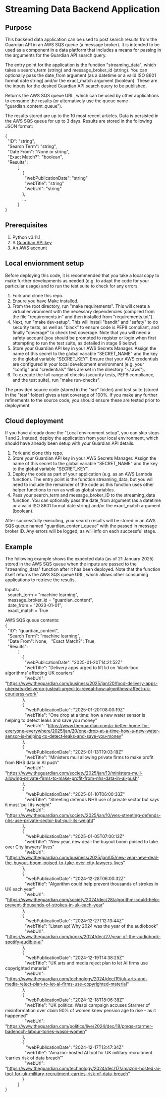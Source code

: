 # Streaming Data Backend Application

## Purpose

This backend data application can be used to post search results from the Guardian API in an AWS SQS queue (a message broker).  It is intended to be used as a component in a data platform that includes a means for passing in the arguments for the Guardian API search query.

The entry point for the application is the function "streaming_data", which takes a search_term (string) and message_broker_id (string).  You can optionally pass the date_from argument (as a datetime or a valid ISO 8601 format date string) and/or the exact_match argument (boolean).  These are the inputs for the desired Guardian API search query to be published.

Returns the AWS SQS queue URL, which can be used by other applications to consume the results (or alternatively use the queue name "guardian_content_queue").

The results stored are up to the 10 most recent articles.  Data is persisted in the AWS SQS queue for up to 3 days.  Results are stored in the following JSON format:

{  
&nbsp;&nbsp;"ID": "string",  
&nbsp;&nbsp;"Search Term": "string",  
&nbsp;&nbsp;"Date From": "None or string",  
&nbsp;&nbsp;"Exact Match?": "boolean",  
&nbsp;&nbsp;"Results":  
&nbsp;&nbsp;&nbsp;&nbsp;&nbsp;&nbsp;&nbsp;&nbsp;&nbsp;&nbsp;\[  
&nbsp;&nbsp;&nbsp;&nbsp;&nbsp;&nbsp;&nbsp;&nbsp;&nbsp;&nbsp;&nbsp;&nbsp;&nbsp;&nbsp;{  
&nbsp;&nbsp;&nbsp;&nbsp;&nbsp;&nbsp;&nbsp;&nbsp;&nbsp;&nbsp;&nbsp;&nbsp;&nbsp;&nbsp;&nbsp;&nbsp;"webPublicationDate": "string"  
&nbsp;&nbsp;&nbsp;&nbsp;&nbsp;&nbsp;&nbsp;&nbsp;&nbsp;&nbsp;&nbsp;&nbsp;&nbsp;&nbsp;&nbsp;&nbsp;"webTitle": "string"  
&nbsp;&nbsp;&nbsp;&nbsp;&nbsp;&nbsp;&nbsp;&nbsp;&nbsp;&nbsp;&nbsp;&nbsp;&nbsp;&nbsp;&nbsp;&nbsp;"webUrl": "string"  
&nbsp;&nbsp;&nbsp;&nbsp;&nbsp;&nbsp;&nbsp;&nbsp;&nbsp;&nbsp;&nbsp;&nbsp;&nbsp;&nbsp;},  
&nbsp;&nbsp;&nbsp;&nbsp;&nbsp;&nbsp;&nbsp;&nbsp;&nbsp;&nbsp;&nbsp;&nbsp;&nbsp;&nbsp;...  
&nbsp;&nbsp;&nbsp;&nbsp;&nbsp;&nbsp;&nbsp;&nbsp;&nbsp;&nbsp;]  
}

## Prerequisites

1. Python v3.11.1
2. A [Guardian API key](https://open-platform.theguardian.com/)
3. An AWS account

## Local enviornment setup

Before deploying this code, it is recommended that you take a local copy to make further developments as needed (e.g. to adapt the code for your particular usage) and to run the test suite to check for any errors.

1. Fork and clone this repo.
2. Ensure you have Make installed.
3. From the root directory, run "make requirements".  This will create a virtual environment with the necessary dependencies (compiled from the file "requirements.in" and then installed from "requirements.txt").
4. Next, run "make dev-setup".  This will install "bandit" and "safety" to do security tests, as well as "black" to ensure code is PEP8 compliant, and finally "coverage" to check test coverage.  Note that you will need a safety account (you should be prompted to register or login when first attempting to run the test suite, as detailed in stage 6 below).
5. Store your Guardian API key in your AWS Secrets Manager.  Assign the name of this secret to the global variable "SECRET_NAME" and the key to the global variable "SECRET_KEY".  Ensure that your AWS credentials are configured in your local development environment (e.g. your "config" and "credentials" files are set in the directory "~/.aws").
6. To execute the full range of checks (security tests, PEP8 compliance, and the test suite), run "make run-checks".

The provided source code (stored in the "src" folder) and test suite (stored in the "test" folder) gives a test coverage of 100%.  If you make any further refinements to the source code, you should ensure these are tested prior to deployment.

## Cloud deployment

If you have already done the "Local environment setup", you can skip steps 1 and 2.  Instead, deploy the application from your local environment, which should have already been setup with your Guardian API details.

1. Fork and clone this repo.
2. Store your Guardian API key in your AWS Secrets Manager.  Assign the name of this secret to the global variable "SECRET_NAME" and the key to the global variable "SECRET_KEY".
3. Deploy the code as part of your application (e.g. as an AWS Lambda function).  The entry point is the function streaming_data, but you will need to include the remainder of the code as this function uses other helper functions to run as well as global variables.
4. Pass your search_term and message_broker_ID to the streaming_data function.  You can optionally pass the date_from argument (as a datetime or a valid ISO 8601 format date string) and/or the exact_match argument (boolean).

After successfully executing, your search results will be stored in an AWS SQS queue named "guardian_content_queue" with the passed in message broker ID.  Any errors will be logged, as will info on each successful stage.

## Example

The following example shows the expected data (as of 21 January 2025) stored in the AWS SQS queue when the inputs are passed to the "streaming_data" function after it has been deployed.  Note that the function itself returns the AWS SQS queue URL, which allows other consuming applications to retrieve the results.

Inputs:  
&nbsp;&nbsp;search_term = "machine learning",  
&nbsp;&nbsp;message_broker_id = "guardian_content",  
&nbsp;&nbsp;date_from = "2023-01-01",  
&nbsp;&nbsp;exact_match = True

AWS SQS queue contents:  
{  
&nbsp;&nbsp;"ID": "guardian_content",  
&nbsp;&nbsp;"Search Term": "machine learning",  
&nbsp;&nbsp;"Date From": None,
&nbsp;&nbsp;"Exact Match?": True,  
&nbsp;&nbsp;"Results":  
&nbsp;&nbsp;&nbsp;&nbsp;&nbsp;&nbsp;&nbsp;&nbsp;&nbsp;&nbsp;\[  
&nbsp;&nbsp;&nbsp;&nbsp;&nbsp;&nbsp;&nbsp;&nbsp;&nbsp;&nbsp;&nbsp;&nbsp;&nbsp;&nbsp;{  
&nbsp;&nbsp;&nbsp;&nbsp;&nbsp;&nbsp;&nbsp;&nbsp;&nbsp;&nbsp;&nbsp;&nbsp;&nbsp;&nbsp;&nbsp;&nbsp;"webPublicationDate": "2025-01-20T14:21:52Z"  
&nbsp;&nbsp;&nbsp;&nbsp;&nbsp;&nbsp;&nbsp;&nbsp;&nbsp;&nbsp;&nbsp;&nbsp;&nbsp;&nbsp;&nbsp;&nbsp;"webTitle": "Delivery apps urged to lift lid on ‘black-box algorithms’ affecting UK couriers"  
&nbsp;&nbsp;&nbsp;&nbsp;&nbsp;&nbsp;&nbsp;&nbsp;&nbsp;&nbsp;&nbsp;&nbsp;&nbsp;&nbsp;&nbsp;&nbsp;"webUrl": "https://www.theguardian.com/business/2025/jan/20/food-delivery-apps-ubereats-deliveroo-justeat-urged-to-reveal-how-algorithms-affect-uk-courierss-work"  
&nbsp;&nbsp;&nbsp;&nbsp;&nbsp;&nbsp;&nbsp;&nbsp;&nbsp;&nbsp;&nbsp;&nbsp;&nbsp;&nbsp;},  
&nbsp;&nbsp;&nbsp;&nbsp;&nbsp;&nbsp;&nbsp;&nbsp;&nbsp;&nbsp;&nbsp;&nbsp;&nbsp;&nbsp;{  
&nbsp;&nbsp;&nbsp;&nbsp;&nbsp;&nbsp;&nbsp;&nbsp;&nbsp;&nbsp;&nbsp;&nbsp;&nbsp;&nbsp;&nbsp;&nbsp;
"webPublicationDate": "2025-01-20T08:00:19Z"  
&nbsp;&nbsp;&nbsp;&nbsp;&nbsp;&nbsp;&nbsp;&nbsp;&nbsp;&nbsp;&nbsp;&nbsp;&nbsp;&nbsp;&nbsp;&nbsp;"webTitle": "One drop at a time: how a new water sensor is helping to detect leaks and save you money"  
&nbsp;&nbsp;&nbsp;&nbsp;&nbsp;&nbsp;&nbsp;&nbsp;&nbsp;&nbsp;&nbsp;&nbsp;&nbsp;&nbsp;&nbsp;&nbsp;"webUrl": "https://www.theguardian.com/a-better-home-for-everyone-everywhere/2025/jan/20/one-drop-at-a-time-how-a-new-water-sensor-is-helping-to-detect-leaks-and-save-you-money"  
&nbsp;&nbsp;&nbsp;&nbsp;&nbsp;&nbsp;&nbsp;&nbsp;&nbsp;&nbsp;&nbsp;&nbsp;&nbsp;&nbsp;},  
&nbsp;&nbsp;&nbsp;&nbsp;&nbsp;&nbsp;&nbsp;&nbsp;&nbsp;&nbsp;&nbsp;&nbsp;&nbsp;&nbsp;{  
&nbsp;&nbsp;&nbsp;&nbsp;&nbsp;&nbsp;&nbsp;&nbsp;&nbsp;&nbsp;&nbsp;&nbsp;&nbsp;&nbsp;&nbsp;&nbsp;
"webPublicationDate": "2025-01-13T19:03:18Z"  
&nbsp;&nbsp;&nbsp;&nbsp;&nbsp;&nbsp;&nbsp;&nbsp;&nbsp;&nbsp;&nbsp;&nbsp;&nbsp;&nbsp;&nbsp;&nbsp;"webTitle": "Ministers mull allowing private firms to make profit from NHS data in AI push"  
&nbsp;&nbsp;&nbsp;&nbsp;&nbsp;&nbsp;&nbsp;&nbsp;&nbsp;&nbsp;&nbsp;&nbsp;&nbsp;&nbsp;&nbsp;&nbsp;"webUrl": "https://www.theguardian.com/society/2025/jan/13/ministers-mull-allowing-private-firms-to-make-profit-from-nhs-data-in-ai-push"  
&nbsp;&nbsp;&nbsp;&nbsp;&nbsp;&nbsp;&nbsp;&nbsp;&nbsp;&nbsp;&nbsp;&nbsp;&nbsp;&nbsp;},  
&nbsp;&nbsp;&nbsp;&nbsp;&nbsp;&nbsp;&nbsp;&nbsp;&nbsp;&nbsp;&nbsp;&nbsp;&nbsp;&nbsp;{  
&nbsp;&nbsp;&nbsp;&nbsp;&nbsp;&nbsp;&nbsp;&nbsp;&nbsp;&nbsp;&nbsp;&nbsp;&nbsp;&nbsp;&nbsp;&nbsp;
"webPublicationDate": "2025-01-10T06:00:33Z"  
&nbsp;&nbsp;&nbsp;&nbsp;&nbsp;&nbsp;&nbsp;&nbsp;&nbsp;&nbsp;&nbsp;&nbsp;&nbsp;&nbsp;&nbsp;&nbsp;"webTitle": "Streeting defends NHS use of private sector but says it must ‘pull its weight"  
&nbsp;&nbsp;&nbsp;&nbsp;&nbsp;&nbsp;&nbsp;&nbsp;&nbsp;&nbsp;&nbsp;&nbsp;&nbsp;&nbsp;&nbsp;&nbsp;"webUrl": "https://www.theguardian.com/society/2025/jan/10/wes-streeting-defends-nhs-use-private-sector-but-pull-its-weight"  
&nbsp;&nbsp;&nbsp;&nbsp;&nbsp;&nbsp;&nbsp;&nbsp;&nbsp;&nbsp;&nbsp;&nbsp;&nbsp;&nbsp;},    
&nbsp;&nbsp;&nbsp;&nbsp;&nbsp;&nbsp;&nbsp;&nbsp;&nbsp;&nbsp;&nbsp;&nbsp;&nbsp;&nbsp;{  
&nbsp;&nbsp;&nbsp;&nbsp;&nbsp;&nbsp;&nbsp;&nbsp;&nbsp;&nbsp;&nbsp;&nbsp;&nbsp;&nbsp;&nbsp;&nbsp;
"webPublicationDate": "2025-01-05T07:00:13Z"  
&nbsp;&nbsp;&nbsp;&nbsp;&nbsp;&nbsp;&nbsp;&nbsp;&nbsp;&nbsp;&nbsp;&nbsp;&nbsp;&nbsp;&nbsp;&nbsp;"webTitle": "New year, new deal: the buyout boom poised to take over City lawyers’ lives"  
&nbsp;&nbsp;&nbsp;&nbsp;&nbsp;&nbsp;&nbsp;&nbsp;&nbsp;&nbsp;&nbsp;&nbsp;&nbsp;&nbsp;&nbsp;&nbsp;"webUrl": "https://www.theguardian.com/business/2025/jan/05/new-year-new-deal-the-buyout-boom-poised-to-take-over-city-lawyers-lives"  
&nbsp;&nbsp;&nbsp;&nbsp;&nbsp;&nbsp;&nbsp;&nbsp;&nbsp;&nbsp;&nbsp;&nbsp;&nbsp;&nbsp;},  
&nbsp;&nbsp;&nbsp;&nbsp;&nbsp;&nbsp;&nbsp;&nbsp;&nbsp;&nbsp;&nbsp;&nbsp;&nbsp;&nbsp;{  
&nbsp;&nbsp;&nbsp;&nbsp;&nbsp;&nbsp;&nbsp;&nbsp;&nbsp;&nbsp;&nbsp;&nbsp;&nbsp;&nbsp;&nbsp;&nbsp;
"webPublicationDate": "2024-12-28T06:00:32Z"  
&nbsp;&nbsp;&nbsp;&nbsp;&nbsp;&nbsp;&nbsp;&nbsp;&nbsp;&nbsp;&nbsp;&nbsp;&nbsp;&nbsp;&nbsp;&nbsp;"webTitle": "Algorithm could help prevent thousands of strokes in UK each year"  
&nbsp;&nbsp;&nbsp;&nbsp;&nbsp;&nbsp;&nbsp;&nbsp;&nbsp;&nbsp;&nbsp;&nbsp;&nbsp;&nbsp;&nbsp;&nbsp;"webUrl": "https://www.theguardian.com/society/2024/dec/28/algorithm-could-help-prevent-thousands-of-strokes-in-uk-each-year"  
&nbsp;&nbsp;&nbsp;&nbsp;&nbsp;&nbsp;&nbsp;&nbsp;&nbsp;&nbsp;&nbsp;&nbsp;&nbsp;&nbsp;},  
&nbsp;&nbsp;&nbsp;&nbsp;&nbsp;&nbsp;&nbsp;&nbsp;&nbsp;&nbsp;&nbsp;&nbsp;&nbsp;&nbsp;{  
&nbsp;&nbsp;&nbsp;&nbsp;&nbsp;&nbsp;&nbsp;&nbsp;&nbsp;&nbsp;&nbsp;&nbsp;&nbsp;&nbsp;&nbsp;&nbsp;
"webPublicationDate": "2024-12-27T12:13:44Z"  
&nbsp;&nbsp;&nbsp;&nbsp;&nbsp;&nbsp;&nbsp;&nbsp;&nbsp;&nbsp;&nbsp;&nbsp;&nbsp;&nbsp;&nbsp;&nbsp;"webTitle": "Listen up! Why 2024 was the year of the audiobook"  
&nbsp;&nbsp;&nbsp;&nbsp;&nbsp;&nbsp;&nbsp;&nbsp;&nbsp;&nbsp;&nbsp;&nbsp;&nbsp;&nbsp;&nbsp;&nbsp;"webUrl": "https://www.theguardian.com/books/2024/dec/27/year-of-the-audiobook-spotify-audible-ai"  
&nbsp;&nbsp;&nbsp;&nbsp;&nbsp;&nbsp;&nbsp;&nbsp;&nbsp;&nbsp;&nbsp;&nbsp;&nbsp;&nbsp;},  
&nbsp;&nbsp;&nbsp;&nbsp;&nbsp;&nbsp;&nbsp;&nbsp;&nbsp;&nbsp;&nbsp;&nbsp;&nbsp;&nbsp;{  
&nbsp;&nbsp;&nbsp;&nbsp;&nbsp;&nbsp;&nbsp;&nbsp;&nbsp;&nbsp;&nbsp;&nbsp;&nbsp;&nbsp;&nbsp;&nbsp;
"webPublicationDate": "2024-12-19T14:38:25Z"  
&nbsp;&nbsp;&nbsp;&nbsp;&nbsp;&nbsp;&nbsp;&nbsp;&nbsp;&nbsp;&nbsp;&nbsp;&nbsp;&nbsp;&nbsp;&nbsp;"webTitle": "UK arts and media reject plan to let AI firms use copyrighted material"  
&nbsp;&nbsp;&nbsp;&nbsp;&nbsp;&nbsp;&nbsp;&nbsp;&nbsp;&nbsp;&nbsp;&nbsp;&nbsp;&nbsp;&nbsp;&nbsp;"webUrl": "https://www.theguardian.com/technology/2024/dec/19/uk-arts-and-media-reject-plan-to-let-ai-firms-use-copyrighted-material"  
&nbsp;&nbsp;&nbsp;&nbsp;&nbsp;&nbsp;&nbsp;&nbsp;&nbsp;&nbsp;&nbsp;&nbsp;&nbsp;&nbsp;},  
&nbsp;&nbsp;&nbsp;&nbsp;&nbsp;&nbsp;&nbsp;&nbsp;&nbsp;&nbsp;&nbsp;&nbsp;&nbsp;&nbsp;{  
&nbsp;&nbsp;&nbsp;&nbsp;&nbsp;&nbsp;&nbsp;&nbsp;&nbsp;&nbsp;&nbsp;&nbsp;&nbsp;&nbsp;&nbsp;&nbsp;
"webPublicationDate": "2024-12-18T18:06:38Z"  
&nbsp;&nbsp;&nbsp;&nbsp;&nbsp;&nbsp;&nbsp;&nbsp;&nbsp;&nbsp;&nbsp;&nbsp;&nbsp;&nbsp;&nbsp;&nbsp;"webTitle": "UK politics: Waspi campaign accuses Starmer of misinformation over claim 90% of women knew pension age to rise – as it happened"  
&nbsp;&nbsp;&nbsp;&nbsp;&nbsp;&nbsp;&nbsp;&nbsp;&nbsp;&nbsp;&nbsp;&nbsp;&nbsp;&nbsp;&nbsp;&nbsp;"webUrl": "https://www.theguardian.com/politics/live/2024/dec/18/pmqs-starmer-badenoch-labour-tories-waspi-women"  
&nbsp;&nbsp;&nbsp;&nbsp;&nbsp;&nbsp;&nbsp;&nbsp;&nbsp;&nbsp;&nbsp;&nbsp;&nbsp;&nbsp;},  
&nbsp;&nbsp;&nbsp;&nbsp;&nbsp;&nbsp;&nbsp;&nbsp;&nbsp;&nbsp;&nbsp;&nbsp;&nbsp;&nbsp;{  
&nbsp;&nbsp;&nbsp;&nbsp;&nbsp;&nbsp;&nbsp;&nbsp;&nbsp;&nbsp;&nbsp;&nbsp;&nbsp;&nbsp;&nbsp;&nbsp;
"webPublicationDate": "2024-12-17T13:47:34Z"  
&nbsp;&nbsp;&nbsp;&nbsp;&nbsp;&nbsp;&nbsp;&nbsp;&nbsp;&nbsp;&nbsp;&nbsp;&nbsp;&nbsp;&nbsp;&nbsp;"webTitle": "Amazon-hosted AI tool for UK military recruitment ‘carries risk of data breach’"  
&nbsp;&nbsp;&nbsp;&nbsp;&nbsp;&nbsp;&nbsp;&nbsp;&nbsp;&nbsp;&nbsp;&nbsp;&nbsp;&nbsp;&nbsp;&nbsp;"webUrl": "https://www.theguardian.com/technology/2024/dec/17/amazon-hosted-ai-tool-for-uk-military-recruitment-carries-risk-of-data-breach"  
&nbsp;&nbsp;&nbsp;&nbsp;&nbsp;&nbsp;&nbsp;&nbsp;&nbsp;&nbsp;&nbsp;&nbsp;&nbsp;&nbsp;}   
&nbsp;&nbsp;&nbsp;&nbsp;&nbsp;&nbsp;&nbsp;&nbsp;&nbsp;&nbsp;]  
}
